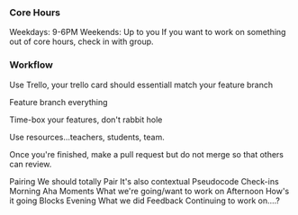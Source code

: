 ### Core Hours
Weekdays: 9-6PM
Weekends: Up to you
If you want to work on something out of core hours, check in with group.

### Workflow
  Use Trello, your trello card should essentiall match your feature branch

  Feature branch everything

  Time-box your features, don't rabbit hole

  Use resources...teachers, students, team.

  Once you're finished, make a pull request but do not merge so that others can review.

Pairing
  We should totally Pair
  It's also contextual
Pseudocode
Check-ins
  Morning
    Aha Moments
    What we're going/want to work on
  Afternoon
    How's it going
    Blocks
  Evening
    What we did
    Feedback
    Continuing to work on....?



